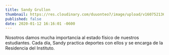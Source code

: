 ```yaml
---
title: Sandy Grullon
thumbnail: https://res.cloudinary.com/duuonteo7/image/upload/v1607521363/Profesores%20Instituto/WhatsApp_Image_2020-12-09_at_9.40.15_AM_1_-removebg-preview.png
published: false
date: 2020-01-12 16:16:01 -0600
---
```


Nosotros damos mucha importancia al estado físico de nuestros estudiantes. Cada día, Sandy practica deportes con ellos y se encarga de la Residencia del Instituto.
